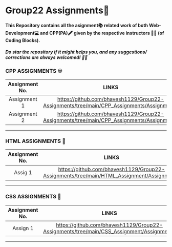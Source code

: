 # Group22 Assignments:bookmark_tabs:

#### This Repository contains all the asignment:books: related work of both Web-Development:computer: and CPP(PA):fountain_pen: given by the respective instructors	:man_technologist: (of Coding Blocks).
##### Do star the repository if it might helps you, and any suggestions/ corrections are always welcomed! :slightly_smiling_face::wink:

### CPP ASSIGNMENTS :infinity:
| Assignment No. | LINKS |
| :---:   | :-: |
| Assignment 1 | https://github.com/bhavesh1129/Group22-Assignments/tree/main/CPP_Assignments/Assignment1 |
| Assignment 2 | https://github.com/bhavesh1129/Group22-Assignments/tree/main/CPP_Assignments/Assignment2 |

<hr/>

### HTML ASSIGNMENTS :jigsaw:
| Assignment No. | LINKS | DEPLOYED LINK |
| :---:   | :-: | :-: |
| Assig 1 | https://github.com/bhavesh1129/Group22-Assignments/tree/main/HTML_Assignment/Assignment1 | https://bhavesh1129.github.io/Web_Assignment1/ |

<hr/>

### CSS ASSIGNMENTS :dart:
| Assignment No. | LINKS | DEPLOYED LINK |
| :---:   | :-: | :-: |
| Assign 1 | https://github.com/bhavesh1129/Group22-Assignments/tree/main/CSS_Assignment/Assignment1 | https://bhavesh1129.github.io/PhoneBook/ |

<hr/>
